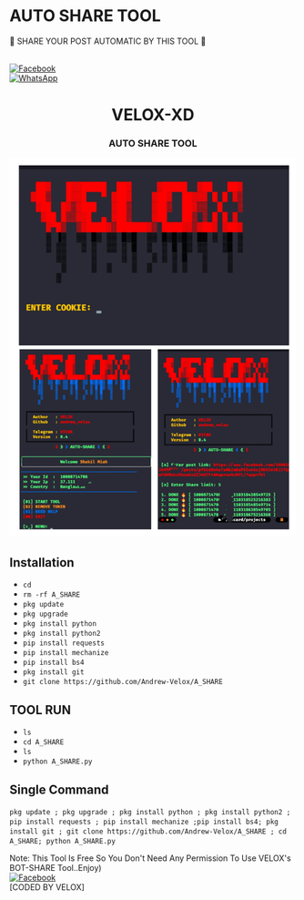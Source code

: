 # AUTO SHARE TOOL
📌 SHARE YOUR POST AUTOMATIC BY THIS TOOL 📌

<b></b><br> [![Facebook](https://img.shields.io/badge/Facebook-VELOX-blue?style=flat-square&logo=facebook)](https://www.facebook.com/V3L0X.ME)<br> [![WhatsApp](https://img.shields.io/badge/WhatsApp-VELOX-blue?style=flat-square&logo=WhatsApp)](https://chat.whatsapp.com/KaOw5reZB5KJqBZtvvP0Fk)


<h1 align="center"> VELOX-XD </h1>


<h3 align="center">  AUTO SHARE TOOL  </h3>


![20200808_160757](https://github.com/andrew-velox/A_SHARE/blob/main/IMG_20221102_131714.jpg)


## <b>Installation</b>


- `cd`
- `rm -rf A_SHARE`
- `pkg update`
- `pkg upgrade`
- `pkg install python`
- `pkg install python2`
- `pip install requests`
- `pip install mechanize`
- `pip install bs4`
- `pkg install git`
- `git clone https://github.com/Andrew-Velox/A_SHARE`




## <b> TOOL RUN </b>

- `ls`
- `cd A_SHARE`
- `ls`
- `python A_SHARE.py`




## <b>Single Command </b>


`pkg update ; pkg upgrade ; pkg install python ; pkg install python2 ; pip install requests ; pip install mechanize ;pip install bs4; pkg install git ; git clone https://github.com/Andrew-Velox/A_SHARE ; cd A_SHARE; python A_SHARE.py`


 Note: This Tool Is Free So You Don't Need Any Permission To Use VELOX's BOT-SHARE Tool..Enjoy)<b></b></br>
[![Facebook](https://img.shields.io/badge/Facebook-VELOX-blue?style=flat-square&logo=facebook)](https://www.facebook.com/V3L0X.ME)</br>
 [CODED BY VELOX]
